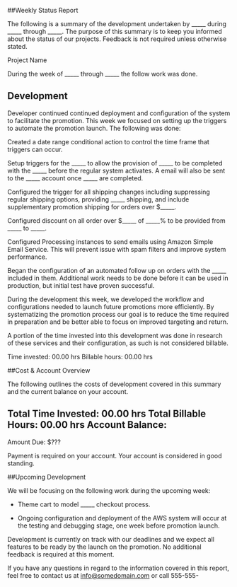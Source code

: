 ##Weekly Status Report

The following is a summary of the development undertaken by _____ during _____ through _____. The purpose of this summary is to keep you informed about the status of our projects. Feedback is not required unless otherwise stated.

Project Name

During the week of _____ through _____ the follow work was done.

## Development

Developer continued continued deployment and configuration of the system to facilitate the promotion. This week we focused on setting up the triggers to automate the promotion launch. The following was done:

Created a date range conditional action to control the time frame that triggers can occur.

Setup triggers for the _____ to allow the provision of _____ to be completed with the _____ before the regular system activates. A email will also be sent to the _____ account once _____ are completed.

Configured the trigger for all shipping changes including suppressing regular shipping options, providing _____ shipping, and include supplementary promotion shipping for orders over $_____.

Configured discount on all order over $_____ of _____% to be provided from _____ to _____.

Configured Processing instances to send emails using Amazon Simple Email Service. This will prevent issue with spam filters and improve system performance.

Began the configuration of an automated follow up on orders with the _____ included in them. Additional work needs to be done before it can be used in production, but initial test have proven successful.

During the development this week, we developed the workflow and configurations needed to launch future promotions more efficiently. By systematizing the promotion process our goal is to reduce the time required in preparation and be better able to focus on improved targeting and return.

A portion of the time invested into this development was done in research of these services and their configuration, as such is not considered billable.

Time invested:
00.00 hrs
Billable hours:
00.00 hrs



##Cost & Account Overview

The following outlines the costs of development covered in this summary and the current balance on your account.

Total Time Invested:
00.00 hrs
Total Billable Hours:
00.00 hrs
Account Balance:
-
Amount Due:
$???

Payment is required on your account. Your account is considered in good standing.



##Upcoming Development

We will be focusing on the following work during the upcoming week:

- Theme cart to model _____ checkout process.

- Ongoing configuration and deployment of the AWS system will occur at the testing and debugging stage, one week before promotion launch.

Development is currently on track with our deadlines and we expect all features to be ready by the launch on the promotion. No additional feedback is required at this moment.

If you have any questions in regard to the information covered in this report, feel free to contact us at info@somedomain.com or call 555-555-
